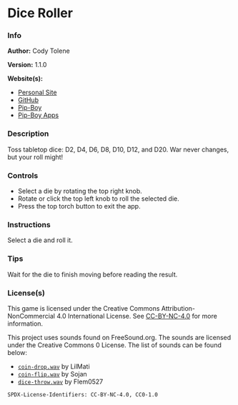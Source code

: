 # Dice Roller

### Info

**Author:** Cody Tolene

**Version:** 1.1.0

**Website(s):**

- [Personal Site](https://www.CodyTolene.com)
- [GitHub](https://github.com/CodyTolene)
- [Pip-Boy](https://www.Pip-Boy.com)
- [Pip-Boy Apps](https://github.com/CodyTolene/pip-boy-apps)

### Description

Toss tabletop dice: D2, D4, D6, D8, D10, D12, and D20. War never changes, but
your roll might!

### Controls

- Select a die by rotating the top right knob.
- Rotate or click the top left knob to roll the selected die.
- Press the top torch button to exit the app.

### Instructions

Select a die and roll it.

### Tips

Wait for the die to finish moving before reading the result.

### License(s)

This game is licensed under the Creative Commons Attribution-NonCommercial 4.0
International License. See
[CC-BY-NC-4.0](https://creativecommons.org/licenses/by-nc/4.0/) for more
information.

This project uses sounds found on FreeSound.org. The sounds are licensed under
the Creative Commons 0 License. The list of sounds can be found below:

- [`coin-drop.wav`](https://freesound.org/people/LilMati/sounds/360739/) by
  LilMati
- [`coin-flip.wav`](https://freesound.org/people/Sojan/sounds/334298/) by Sojan
- [`dice-throw.wav`](https://freesound.org/people/Flem0527/sounds/629982/) by
  Flem0527

`SPDX-License-Identifiers: CC-BY-NC-4.0, CC0-1.0`
